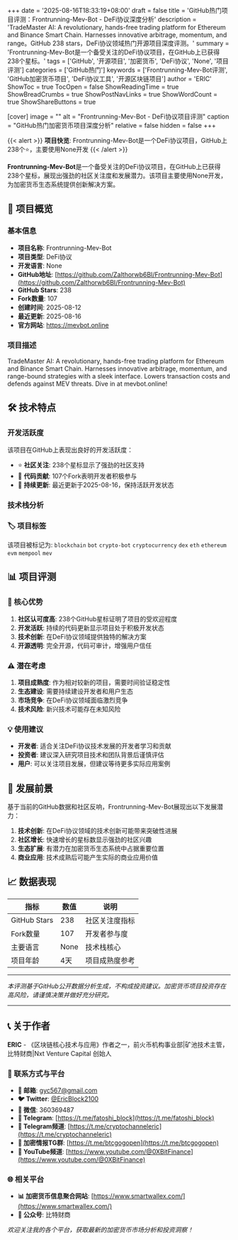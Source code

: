 +++
date = '2025-08-16T18:33:19+08:00'
draft = false
title = 'GitHub热门项目评测：Frontrunning-Mev-Bot - DeFi协议深度分析'
description = 'TradeMaster AI: A revolutionary, hands-free trading platform for Ethereum and Binance Smart Chain. Harnesses innovative arbitrage, momentum, and range。GitHub 238 stars，DeFi协议领域热门开源项目深度评测。'
summary = 'Frontrunning-Mev-Bot是一个备受关注的DeFi协议项目，在GitHub上已获得238个星标。'
tags = ['GitHub', '开源项目', '加密货币', 'DeFi协议', 'None', '项目评测']
categories = ['GitHub热门']
keywords = ['Frontrunning-Mev-Bot评测', 'GitHub加密货币项目', 'DeFi协议工具', '开源区块链项目']
author = 'ERIC'
ShowToc = true
TocOpen = false
ShowReadingTime = true
ShowBreadCrumbs = true
ShowPostNavLinks = true
ShowWordCount = true
ShowShareButtons = true

[cover]
image = ""
alt = "Frontrunning-Mev-Bot - DeFi协议项目评测"
caption = "GitHub热门加密货币项目深度分析"
relative = false
hidden = false
+++

{{< alert >}}
**项目快览**: Frontrunning-Mev-Bot是一个DeFi协议项目，GitHub上238个⭐，主要使用None开发
{{< /alert >}}

**Frontrunning-Mev-Bot**是一个备受关注的DeFi协议项目，在GitHub上已获得238个星标，展现出强劲的社区关注度和发展潜力。该项目主要使用None开发，为加密货币生态系统提供创新解决方案。

## 🎯 项目概览

### 基本信息
- **项目名称**: Frontrunning-Mev-Bot
- **项目类型**: DeFi协议
- **开发语言**: None
- **GitHub地址**: [https://github.com/Zalthorwb6BI/Frontrunning-Mev-Bot](https://github.com/Zalthorwb6BI/Frontrunning-Mev-Bot)
- **GitHub Stars**: 238
- **Fork数量**: 107
- **创建时间**: 2025-08-12
- **最近更新**: 2025-08-16
- **官方网站**: https://mevbot.online

### 项目描述
TradeMaster AI: A revolutionary, hands-free trading platform for Ethereum and Binance Smart Chain. Harnesses innovative arbitrage, momentum, and range-bound strategies with a sleek interface. Lowers transaction costs and defends against MEV threats. Dive in at mevbot.online!

## 🛠️ 技术特点

### 开发活跃度
该项目在GitHub上表现出良好的开发活跃度：
- ⭐ **社区关注**: 238个星标显示了强劲的社区支持
- 🔄 **代码贡献**: 107个Fork表明开发者积极参与
- 📅 **持续更新**: 最近更新于2025-08-16，保持活跃开发状态

### 技术栈分析

### 🏷️ 项目标签
该项目被标记为: `blockchain` `bot` `crypto-bot` `cryptocurrency` `dex` `eth` `ethereum` `evm` `mempool` `mev`


## 📊 项目评测

### 🎯 核心优势
1. **社区认可度高**: 238个GitHub星标证明了项目的受欢迎程度
2. **开发活跃**: 持续的代码更新显示项目处于积极开发状态
3. **技术创新**: 在DeFi协议领域提供独特的解决方案
4. **开源透明**: 完全开源，代码可审计，增强用户信任

### ⚠️ 潜在考虑
1. **项目成熟度**: 作为相对较新的项目，需要时间验证稳定性
2. **生态建设**: 需要持续建设开发者和用户生态
3. **市场竞争**: 在DeFi协议领域面临激烈竞争
4. **技术风险**: 新兴技术可能存在未知风险

### 💡 使用建议
- **开发者**: 适合关注DeFi协议技术发展的开发者学习和贡献
- **投资者**: 建议深入研究项目技术和团队背景后谨慎评估
- **用户**: 可以关注项目发展，但建议等待更多实际应用案例

## 🔮 发展前景

基于当前的GitHub数据和社区反响，Frontrunning-Mev-Bot展现出以下发展潜力：

1. **技术创新**: 在DeFi协议领域的技术创新可能带来突破性进展
2. **社区增长**: 快速增长的星标数显示强劲的社区兴趣
3. **生态扩展**: 有潜力在加密货币生态系统中占据重要位置
4. **商业应用**: 技术成熟后可能产生实际的商业应用价值

## 📈 数据表现

| 指标 | 数值 | 说明 |
|------|------|------|
| GitHub Stars | 238 | 社区关注度指标 |
| Fork数量 | 107 | 开发者参与度 |
| 主要语言 | None | 技术栈核心 |
| 项目年龄 | 4天 | 项目成熟度参考 |

---

*本评测基于GitHub公开数据分析生成，不构成投资建议。加密货币项目投资存在高风险，请谨慎决策并做好充分研究。*

---

## 📞 关于作者

**ERIC** - 《区块链核心技术与应用》作者之一，前火币机构事业部|矿池技术主管，比特财商|Nxt Venture Capital 创始人

### 🔗 联系方式与平台

- **📧 邮箱**: [gyc567@gmail.com](mailto:gyc567@gmail.com)
- **🐦 Twitter**: [@EricBlock2100](https://twitter.com/EricBlock2100)
- **💬 微信**: 360369487
- **📱 Telegram**: [https://t.me/fatoshi_block](https://t.me/fatoshi_block)
- **📢 Telegram频道**: [https://t.me/cryptochanneleric](https://t.me/cryptochanneleric)
- **👥 加密情报TG群**: [https://t.me/btcgogopen](https://t.me/btcgogopen)
- **🎥 YouTube频道**: [https://www.youtube.com/@0XBitFinance](https://www.youtube.com/@0XBitFinance)

### 🌐 相关平台

- **📊 加密货币信息聚合网站**: [https://www.smartwallex.com/](https://www.smartwallex.com/)
- **📖 公众号**: 比特财商

*欢迎关注我的各个平台，获取最新的加密货币市场分析和投资洞察！*
